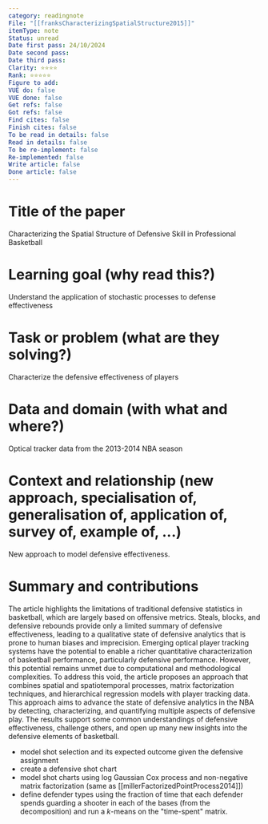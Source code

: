 ```yaml
---
category: readingnote
File: "[[franksCharacterizingSpatialStructure2015]]"
itemType: note
Status: unread
Date first pass: 24/10/2024
Date second pass: 
Date third pass: 
Clarity: ⭐️⭐️⭐️⭐️
Rank: ⭐️⭐️⭐️⭐️⭐️
Figure to add: 
VUE do: false
VUE done: false
Get refs: false
Got refs: false
Find cites: false
Finish cites: false
To be read in details: false
Read in details: false
To be re-implement: false
Re-implemented: false
Write article: false
Done article: false
---
```

# Title of the paper
Characterizing the Spatial Structure of Defensive Skill in Professional Basketball

# Learning goal (why read this?)
Understand the application of stochastic processes to defense effectiveness

# Task or problem (what are they solving?)
Characterize the defensive effectiveness of players

# Data and domain (with what and where?)
Optical tracker data from the 2013-2014 NBA season

# Context and relationship (new approach, specialisation of, generalisation of, application of, survey of, example of, ...)
New approach to model defensive effectiveness.

# Summary and contributions

The article highlights the limitations of traditional defensive statistics in basketball, which are largely based on offensive metrics. Steals, blocks, and defensive rebounds provide only a limited summary of defensive effectiveness, leading to a qualitative state of defensive analytics that is prone to human biases and imprecision.
Emerging optical player tracking systems have the potential to enable a richer quantitative characterization of basketball performance, particularly defensive performance. However, this potential remains unmet due to computational and methodological complexities.
To address this void, the article proposes an approach that combines spatial and spatiotemporal processes, matrix factorization techniques, and hierarchical regression models with player tracking data. This approach aims to advance the state of defensive analytics in the NBA by detecting, characterizing, and quantifying multiple aspects of defensive play.
The results support some common understandings of defensive effectiveness, challenge others, and open up many new insights into the defensive elements of basketball.

- model shot selection and its expected outcome given the defensive assignment
- create a defensive shot chart
- model shot charts using log Gaussian Cox process and non-negative matrix factorization (same as [[millerFactorizedPointProcess2014]])
- define defender types using the fraction of time that each defender spends guarding a shooter in each of the bases (from the decomposition) and run a $k$-means on the "time-spent" matrix.
